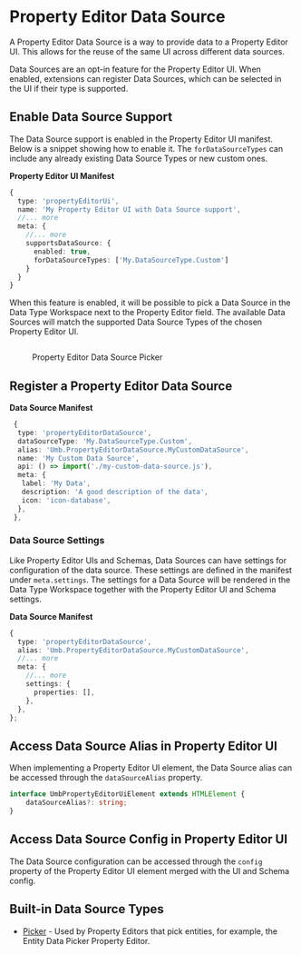 # Property Editor Data Source

A Property Editor Data Source is a way to provide data to a Property Editor UI. This allows for the reuse of the same UI across different data sources.

Data Sources are an opt-in feature for the Property Editor UI. When enabled, extensions can register Data Sources, which can be selected in the UI if their type is supported.

## Enable Data Source Support

The Data Source support is enabled in the Property Editor UI manifest. Below is a snippet showing how to enable it. The `forDataSourceTypes` can include any already existing Data Source Types or new custom ones.

**Property Editor UI Manifest**

```typescript
{
  type: 'propertyEditorUi',
  name: 'My Property Editor UI with Data Source support',
  //... more
  meta: {
    //... more
    supportsDataSource: {
      enabled: true,
      forDataSourceTypes: ['My.DataSourceType.Custom']
    }
  }
}
```

When this feature is enabled, it will be possible to pick a Data Source in the Data Type Workspace next to the Property Editor field. The available Data Sources will match the supported Data Source Types of the chosen Property Editor UI.

<figure><img src="../../../.gitbook/assets/umbraco-docs-data-type-property-editor-data-source.png" alt=""><figcaption><p>Property Editor Data Source Picker</p></figcaption></figure>

## Register a Property Editor Data Source

**Data Source Manifest**

```typescript
 {
  type: 'propertyEditorDataSource',
  dataSourceType: 'My.DataSourceType.Custom',
  alias: 'Umb.PropertyEditorDataSource.MyCustomDataSource',
  name: 'My Custom Data Source',
  api: () => import('./my-custom-data-source.js'),
  meta: {
   label: 'My Data',
   description: 'A good description of the data',
   icon: 'icon-database',
  },
 },
```

### Data Source Settings

Like Property Editor UIs and Schemas, Data Sources can have settings for configuration of the data source. These settings are defined in the manifest under `meta.settings`. The settings for a Data Source will be rendered in the Data Type Workspace together with the Property Editor UI and Schema settings.

**Data Source Manifest**

```typescript
{
  type: 'propertyEditorDataSource',
  alias: 'Umb.PropertyEditorDataSource.MyCustomDataSource',
  //... more
  meta: {
    //... more
    settings: {
      properties: [],
    },
  },
};
```

## Access Data Source Alias in Property Editor UI

When implementing a Property Editor UI element, the Data Source alias can be accessed through the `dataSourceAlias` property.

```typescript
interface UmbPropertyEditorUiElement extends HTMLElement {
    dataSourceAlias?: string;
}
```

## Access Data Source Config in Property Editor UI

The Data Source configuration can be accessed through the `config` property of the Property Editor UI element merged with the UI and Schema config.

## Built-in Data Source Types

-   [Picker](../data-source-types/picker/README.md) - Used by Property Editors that pick entities, for example, the Entity Data Picker Property Editor.

